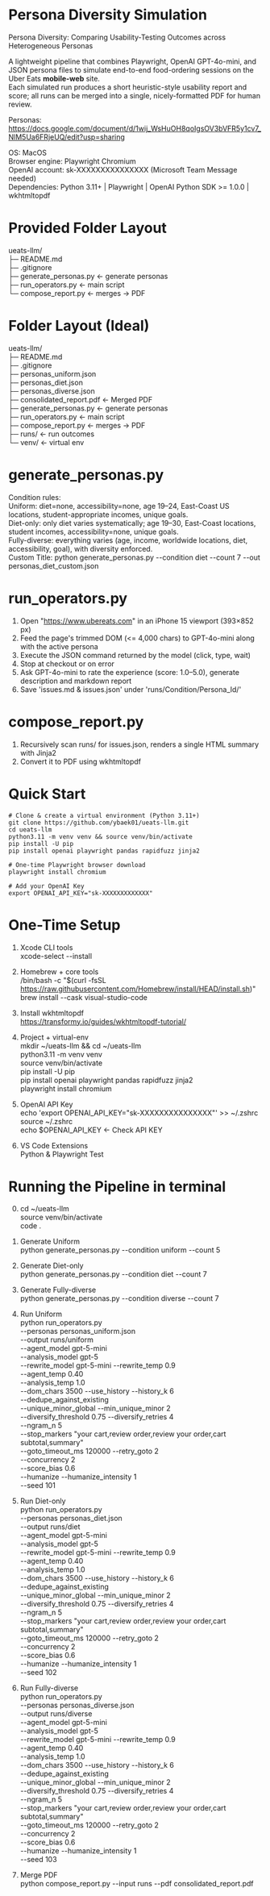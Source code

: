# Persona Diversity Simulation
Persona Diversity: Comparing Usability-Testing Outcomes across Heterogeneous Personas

A lightweight pipeline that combines Playwright, OpenAI GPT-4o-mini, and JSON persona files to simulate end-to-end food-ordering sessions on the Uber Eats **mobile-web** site.  
Each simulated run produces a short heuristic-style usability report and score; all runs can be merged into a single, nicely-formatted PDF for human review.

Personas: https://docs.google.com/document/d/1wij_WsHuOH8qoIgsOV3bVFR5y1cv7_NlM5Ua6FRjeUQ/edit?usp=sharing

OS: MacOS<br>
Browser engine: Playwright Chromium<br>
OpenAI account: sk-XXXXXXXXXXXXXXX (Microsoft Team Message needed)<br>
Dependencies: Python 3.11+ | Playwright | OpenAI Python SDK >= 1.0.0 | wkhtmltopdf

# Provided Folder Layout
ueats-llm/<br>
├─ README.md<br>
├─ .gitignore<br>
├─ generate_personas.py    ← generate personas<br>
├─ run_operators.py        ← main script<br>
└─ compose_report.py       ← merges → PDF

# Folder Layout (Ideal)
ueats-llm/<br>
├─ README.md<br>
├─ .gitignore<br>
├─ personas_uniform.json<br>
├─ personas_diet.json<br>
├─ personas_diverse.json<br>
├─ consolidated_report.pdf ← Merged PDF<br>
├─ generate_personas.py    ← generate personas<br>
├─ run_operators.py        ← main script<br>
├─ compose_report.py       ← merges → PDF<br>
├─ runs/                   ← run outcomes<br>
└─ venv/                   ← virtual env

# generate_personas.py
Condition rules:<br>
Uniform: diet=none, accessibility=none, age 19–24, East-Coast US locations, student-appropriate incomes, unique goals.<br>
Diet-only: only diet varies systematically; age 19–30, East-Coast locations, student incomes, accessibility=none, unique goals.<br>
Fully-diverse: everything varies (age, income, worldwide locations, diet, accessibility, goal), with diversity enforced.<br>
Custom Title: python generate_personas.py --condition diet --count 7 --out personas_diet_custom.json

# run_operators.py
1. Open "https://www.ubereats.com" in an iPhone 15 viewport (393×852 px)
2. Feed the page's trimmed DOM (<= 4,000 chars) to GPT-4o-mini along with the active persona
3. Execute the JSON command returned by the model (click, type, wait)
4. Stop at checkout or on error
5. Ask GPT-4o-mini to rate the experience (score: 1.0–5.0), generate description and markdown report
6. Save 'issues.md & issues.json' under 'runs/Condition/Persona_Id/'

# compose_report.py
1. Recursively scan runs/ for issues.json, renders a single HTML summary with Jinja2
2. Convert it to PDF using wkhtmltopdf

# Quick Start
```
# Clone & create a virtual environment (Python 3.11+)
git clone https://github.com/ybaek01/ueats-llm.git
cd ueats-llm
python3.11 -m venv venv && source venv/bin/activate
pip install -U pip
pip install openai playwright pandas rapidfuzz jinja2

# One-time Playwright browser download
playwright install chromium

# Add your OpenAI Key
export OPENAI_API_KEY="sk-XXXXXXXXXXXXX"
```

# One-Time Setup
1. Xcode CLI tools<br>
xcode-select --install

2. Homebrew + core tools<br>
/bin/bash -c "$(curl -fsSL https://raw.githubusercontent.com/Homebrew/install/HEAD/install.sh)"<br>
brew install --cask visual-studio-code

3. Install wkhtmltopdf<br>
https://transformy.io/guides/wkhtmltopdf-tutorial/

4. Project + virtual-env<br>
mkdir ~/ueats-llm && cd ~/ueats-llm<br>
python3.11 -m venv venv<br>
source venv/bin/activate<br>
pip install -U pip<br>
pip install openai playwright pandas rapidfuzz jinja2<br>
playwright install chromium

5. OpenAI API Key<br>
echo 'export OPENAI_API_KEY="sk-XXXXXXXXXXXXXXX"' >> ~/.zshrc<br>
source ~/.zshrc<br>
echo $OPENAI_API_KEY ← Check API KEY

6. VS Code Extensions<br>
Python & Playwright Test

# Running the Pipeline in terminal
0) cd ~/ueats-llm<br>
source venv/bin/activate<br>
code .

1) Generate Uniform<br>
python generate_personas.py --condition uniform --count 5

2) Generate Diet-only<br>
python generate_personas.py --condition diet --count 7

3) Generate Fully-diverse<br>
python generate_personas.py --condition diverse --count 7

4) Run Uniform<br>
python run_operators.py \
  --personas personas_uniform.json \
  --output runs/uniform \
  --agent_model gpt-5-mini \
  --analysis_model gpt-5 \
  --rewrite_model gpt-5-mini --rewrite_temp 0.9 \
  --agent_temp 0.40 \
  --analysis_temp 1.0 \
  --dom_chars 3500 --use_history --history_k 6 \
  --dedupe_against_existing \
  --unique_minor_global --min_unique_minor 2 \
  --diversify_threshold 0.75 --diversify_retries 4 \
  --ngram_n 5 \
  --stop_markers "your cart,review order,review your order,cart subtotal,summary" \
  --goto_timeout_ms 120000 --retry_goto 2 \
  --concurrency 2 \
  --score_bias 0.6 \
  --humanize --humanize_intensity 1 \
  --seed 101


5) Run Diet-only<br>
python run_operators.py \
  --personas personas_diet.json \
  --output runs/diet \
  --agent_model gpt-5-mini \
  --analysis_model gpt-5 \
  --rewrite_model gpt-5-mini --rewrite_temp 0.9 \
  --agent_temp 0.40 \
  --analysis_temp 1.0 \
  --dom_chars 3500 --use_history --history_k 6 \
  --dedupe_against_existing \
  --unique_minor_global --min_unique_minor 2 \
  --diversify_threshold 0.75 --diversify_retries 4 \
  --ngram_n 5 \
  --stop_markers "your cart,review order,review your order,cart subtotal,summary" \
  --goto_timeout_ms 120000 --retry_goto 2 \
  --concurrency 2 \
  --score_bias 0.6 \
  --humanize --humanize_intensity 1 \
  --seed 102


6) Run Fully-diverse<br>
python run_operators.py \
  --personas personas_diverse.json \
  --output runs/diverse \
  --agent_model gpt-5-mini \
  --analysis_model gpt-5 \
  --rewrite_model gpt-5-mini --rewrite_temp 0.9 \
  --agent_temp 0.40 \
  --analysis_temp 1.0 \
  --dom_chars 3500 --use_history --history_k 6 \
  --dedupe_against_existing \
  --unique_minor_global --min_unique_minor 2 \
  --diversify_threshold 0.75 --diversify_retries 4 \
  --ngram_n 5 \
  --stop_markers "your cart,review order,review your order,cart subtotal,summary" \
  --goto_timeout_ms 120000 --retry_goto 2 \
  --concurrency 2 \
  --score_bias 0.6 \
  --humanize --humanize_intensity 1 \
  --seed 103


7) Merge PDF<br>
python compose_report.py --input runs --pdf consolidated_report.pdf